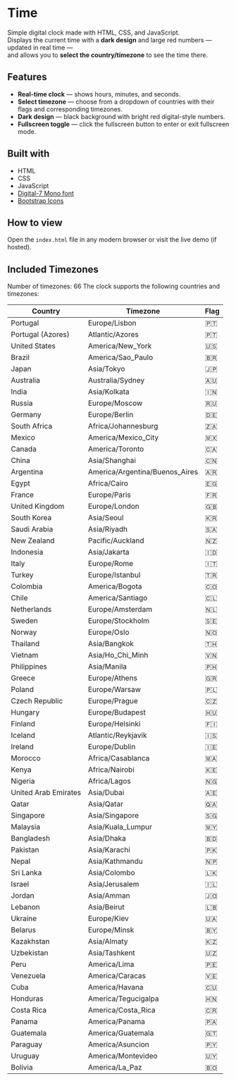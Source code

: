 # Time

Simple digital clock made with HTML, CSS, and JavaScript.  
Displays the current time with a **dark design** and large red numbers — updated in real time —  
and allows you to **select the country/timezone** to see the time there.

## Features

* **Real-time clock** — shows hours, minutes, and seconds.
* **Select timezone** — choose from a dropdown of countries with their flags and corresponding timezones.
* **Dark design** — black background with bright red digital-style numbers.
* **Fullscreen toggle** — click the fullscreen button to enter or exit fullscreen mode.

## Built with

* HTML
* CSS
* JavaScript
* [Digital-7 Mono font](https://cdnfonts.com/digital-7-mono)
* [Bootstrap Icons](https://cdn.jsdelivr.net/npm/bootstrap-icons)

## How to view

Open the `index.html` file in any modern browser or visit the live demo (if hosted).

## Included Timezones

Number of timezones: 66
The clock supports the following countries and timezones:

| Country              | Timezone                        | Flag  |
| -------------------- | ------------------------------- | ----- |
| Portugal             | Europe/Lisbon                   | 🇵🇹    |
| Portugal (Azores)    | Atlantic/Azores                 | 🇵🇹    |
| United States        | America/New\_York               | 🇺🇸    |
| Brazil               | America/Sao\_Paulo              | 🇧🇷    |
| Japan                | Asia/Tokyo                      | 🇯🇵    |
| Australia            | Australia/Sydney                | 🇦🇺    |
| India                | Asia/Kolkata                    | 🇮🇳    |
| Russia               | Europe/Moscow                   | 🇷🇺    |
| Germany              | Europe/Berlin                   | 🇩🇪    |
| South Africa         | Africa/Johannesburg             | 🇿🇦    |
| Mexico               | America/Mexico\_City            | 🇲🇽    |
| Canada               | America/Toronto                 | 🇨🇦    |
| China                | Asia/Shanghai                   | 🇨🇳    |
| Argentina            | America/Argentina/Buenos\_Aires | 🇦🇷    |
| Egypt                | Africa/Cairo                    | 🇪🇬    |
| France               | Europe/Paris                    | 🇫🇷    |
| United Kingdom       | Europe/London                   | 🇬🇧    |
| South Korea          | Asia/Seoul                      | 🇰🇷    |
| Saudi Arabia         | Asia/Riyadh                     | 🇸🇦    |
| New Zealand          | Pacific/Auckland                | 🇳🇿    |
| Indonesia            | Asia/Jakarta                    | 🇮🇩    |
| Italy                | Europe/Rome                     | 🇮🇹    |
| Turkey               | Europe/Istanbul                 | 🇹🇷    |
| Colombia             | America/Bogota                  | 🇨🇴    |
| Chile                | America/Santiago                | 🇨🇱    |
| Netherlands          | Europe/Amsterdam                | 🇳🇱    |
| Sweden               | Europe/Stockholm                | 🇸🇪    |
| Norway               | Europe/Oslo                     | 🇳🇴    |
| Thailand             | Asia/Bangkok                    | 🇹🇭    |
| Vietnam              | Asia/Ho\_Chi\_Minh              | 🇻🇳    |
| Philippines          | Asia/Manila                     | 🇵🇭    |
| Greece               | Europe/Athens                   | 🇬🇷    |
| Poland               | Europe/Warsaw                   | 🇵🇱    |
| Czech Republic       | Europe/Prague                   | 🇨🇿    |
| Hungary              | Europe/Budapest                 | 🇭🇺    |
| Finland              | Europe/Helsinki                 | 🇫🇮    |
| Iceland              | Atlantic/Reykjavik              | 🇮🇸    |
| Ireland              | Europe/Dublin                   | 🇮🇪    |
| Morocco              | Africa/Casablanca               | 🇲🇦    |
| Kenya                | Africa/Nairobi                  | 🇰🇪    |
| Nigeria              | Africa/Lagos                    | 🇳🇬    |
| United Arab Emirates | Asia/Dubai                      | 🇦🇪    |
| Qatar                | Asia/Qatar                      | 🇶🇦    |
| Singapore            | Asia/Singapore                  | 🇸🇬    |
| Malaysia             | Asia/Kuala\_Lumpur              | 🇲🇾    |
| Bangladesh           | Asia/Dhaka                      | 🇧🇩    |
| Pakistan             | Asia/Karachi                    | 🇵🇰    |
| Nepal                | Asia/Kathmandu                  | 🇳🇵    |
| Sri Lanka            | Asia/Colombo                    | 🇱🇰    |
| Israel               | Asia/Jerusalem                  | 🇮🇱    |
| Jordan               | Asia/Amman                      | 🇯🇴    |
| Lebanon              | Asia/Beirut                     | 🇱🇧    |
| Ukraine              | Europe/Kiev                     | 🇺🇦    |
| Belarus              | Europe/Minsk                    | 🇧🇾    |
| Kazakhstan           | Asia/Almaty                     | 🇰🇿    |
| Uzbekistan           | Asia/Tashkent                   | 🇺🇿    |
| Peru                 | America/Lima                    | 🇵🇪    |
| Venezuela            | America/Caracas                 | 🇻🇪    |
| Cuba                 | America/Havana                  | 🇨🇺    |
| Honduras             | America/Tegucigalpa             | 🇭🇳    |
| Costa Rica           | America/Costa\_Rica             | 🇨🇷    |
| Panama               | America/Panama                  | 🇵🇦    |
| Guatemala            | America/Guatemala               | 🇬🇹    |
| Paraguay             | America/Asuncion                | 🇵🇾    |
| Uruguay              | America/Montevideo              | 🇺🇾    |
| Bolivia              | America/La\_Paz                 | 🇧🇴    |
